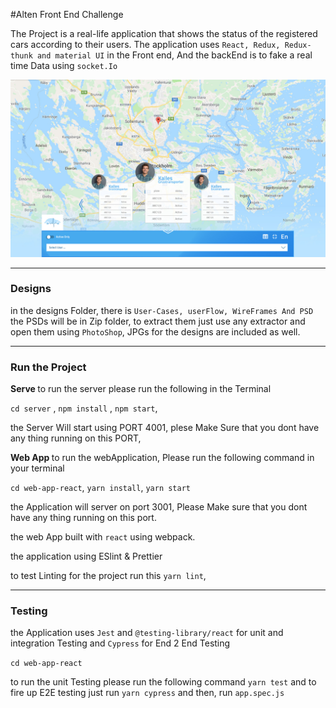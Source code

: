 #Alten Front End Challenge

The Project is a real-life application that shows the status of the registered cars according to their users.
The application uses `React, Redux, Redux-thunk and material UI` in the Front end,
And the backEnd is to fake a real time Data using `socket.Io`

![alt text](https://github.com/mo-fouad/Alten-FrontEnd-Code-Challenge/blob/master/designs/PSDs/2---Home-Start---Map-View---users.jpg)


---

### Designs

in the designs Folder, there is `User-Cases, userFlow, WireFrames And PSD` the PSDs will be in Zip folder,
to extract them just use any extractor and open them using `PhotoShop`, JPGs for the designs are included as well. 

---

### Run the Project

<b> Serve </b>
to run the server please run the following in the Terminal

`cd server` , `npm install` , `npm start`,

the Server Will start using PORT 4001, plese Make Sure that you dont have any thing running on this PORT, 

<b> Web App </b>
to run the webApplication, Please run the following command in your terminal

`cd web-app-react`, `yarn install`, `yarn start`

the Application will server on port 3001, Please Make sure that you dont have any thing running on this port.

the web App built with `react` using webpack.

the application using ESlint & Prettier

to test Linting for the project run this  `yarn lint`,

---

### Testing

the Application uses `Jest` and `@testing-library/react` for unit and integration Testing
and `Cypress` for End 2 End Testing

`cd web-app-react`

to run the unit Testing please run the following command `yarn test`
and to fire up E2E testing just run `yarn cypress` and then, run `app.spec.js`

